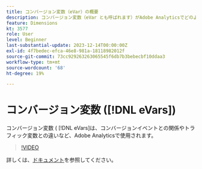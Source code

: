 ```yaml
---
title: コンバージョン変数（eVar）の概要
description: コンバージョン変数（eVar とも呼ばれます）がAdobe Analyticsでどのように使用されるか、およびコンバージョンイベントとの関係やトラフィック変数との違いについて説明します。
feature: Dimensions
kt: 3577
role: User
level: Beginner
last-substantial-update: 2023-12-14T00:00:00Z
exl-id: 4f7bedec-efca-46e8-981a-18118982012f
source-git-commit: 73cc929263263065545f6db7b3bebecbf10ddaa3
workflow-type: tm+mt
source-wordcount: '68'
ht-degree: 19%

---
```


# コンバージョン変数 ([!DNL eVars])

コンバージョン変数 ( [!DNL eVars]は、コンバージョンイベントとの関係やトラフィック変数との違いなど、Adobe Analyticsで使用されます。

>[!VIDEO](https://video.tv.adobe.com/v/28759/?quality=12&learn=on)

詳しくは、[ドキュメント](https://experienceleague.adobe.com/docs/analytics/components/dimensions/evar.html?lang=ja)を参照してください。
